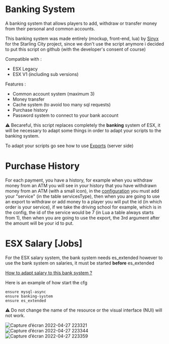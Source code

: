 # Banking System
A banking system that allows players to add, withdraw or transfer money from their personal and common accounts.

This banking system was made entirely (mockup, front-end, lua) by <a href="https://github.com/s1nyx">Sinyx</a> for the Starling City project, since we don't use the script anymore i decided to put this script on github (with the developer's consent of course)

Compatible with :
 - ESX Legacy
 - ESX V1 (including sub versions)


Features :
- Common account system (maximum 3)
- Money transfer
- Cache system (to avoid too many sql requests)
- Purchase history
- Password system to connect to your bank account
 
 ⚠️ Becareful, this script replaces completely the **banking** system of ESX, it will be necessary to adapt some things in order to adapt your scripts to the banking system.
 
 To adapt your scripts go see how to use <a href="exports.md">Exports</a> (server side)

<h1>Purchase History</h1>

 For each payment, you have a history, for example when you withdraw money from an ATM you will see in your history that you have withdrawn money from an ATM (with a small icon), in the <a href="src/config.lua">configuration</a> you must add your "service" (in the table servicesType), then when you are going to use an export to withdraw or add money to a player you will put the id (in which order is your service), if we take the driving school for example, which is in the config, the id of the service would be 7 (in Lua a table always starts from 1), then when you are going to use the export, the 3rd argument after the amount will be your id to put.

<h1>ESX Salary [Jobs]</h1>

For the ESX salary system, the bank system needs es_extended however to use the bank system on salaries, it must be started **before** es_extended

<a href="https://gist.github.com/TheSpaceGamerV2/05eab8f2f73844273973779720b4a814">How to adapt salary to this bank system ?</a> 

Here is an example of how start the cfg
```
ensure mysql-async
ensure banking-system
ensure es_extended
```

⚠️ Do not change the name of the resource or the visual interface (NUI) will not work.

![Capture d’écran 2022-04-27 223321](https://user-images.githubusercontent.com/40030799/165626282-2604065e-e66d-4fbd-bdd3-f316ddd47549.png)
![Capture d’écran 2022-04-27 223344](https://user-images.githubusercontent.com/40030799/165626322-f46cef4f-05d6-4ca8-8583-96adbd92caf8.png)
![Capture d’écran 2022-04-27 223359](https://user-images.githubusercontent.com/40030799/165626342-fdf99314-50ae-4a44-a631-a3b2d880d9d1.png)




